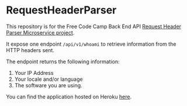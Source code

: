 # RequestHeaderParser

This repository is for the Free Code Camp Back End API [Request Header Parser Microservice project](https://www.freecodecamp.com/challenges/request-header-parser-microservice).

It expose one endpoint ```/api/v1/whoami``` to retrieve information from the HTTP headers sent.

The endpoint returns the following information:

   1. Your IP Address
   2. Your locale and/or language
   3. The software you are using.
    

You can find the application hosted on Heroku [here](https://bexis-request-header-parser.herokuapp.com/).